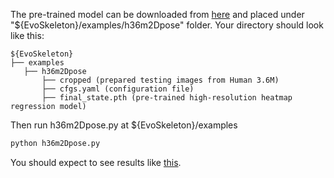 The pre-trained model can be downloaded from [here](https://drive.google.com/file/d/1NjQFCz0GdS7oIdYrK5ouxEI07wYYh4r8/view?usp=sharing) and placed under "${EvoSkeleton}/examples/h36m2Dpose" folder. Your directory should look like this:

   ```
   ${EvoSkeleton}
   ├── examples
      ├── h36m2Dpose
          ├── cropped (prepared testing images from Human 3.6M)
          ├── cfgs.yaml (configuration file)
          ├── final_state.pth (pre-trained high-resolution heatmap regression model)
   ```
   
Then run h36m2Dpose.py at ${EvoSkeleton}/examples
```bash
python h36m2Dpose.py
```

You should expect to see results like [this](https://github.com/Nicholasli1995/EvoSkeleton/blob/master/imgs/h36m2dpose2.png).
